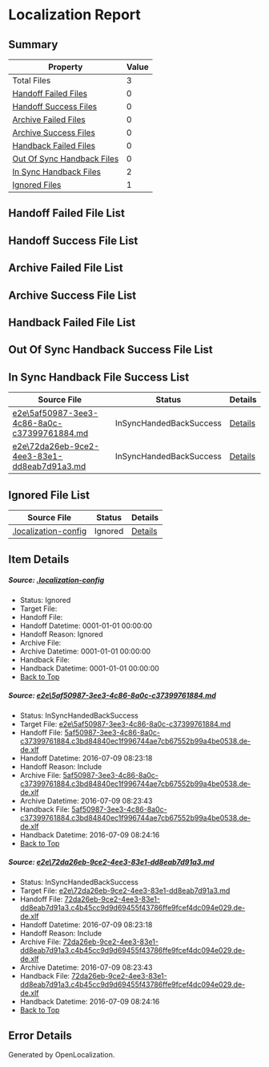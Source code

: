 # <a name='report-top'></a> Localization Report

## Summary
 Property | Value 
 -------- | ----- 
 Total Files | 3
[ Handoff Failed Files ](#handoff-failed-list)| 0
[ Handoff Success Files ](#handoff-success-list)| 0
[ Archive Failed Files ](#archive-failed-list)| 0
[ Archive Success Files ](#archive-success-list)| 0
[ Handback Failed Files ](#handback-failed-list)| 0
[ Out Of Sync Handback Files ](#outofsync-handback-success-list)| 0
[ In Sync Handback Files ](#insync-handback-success-list)| 2
[ Ignored Files ](#ignored-list)| 1

## <a name='handoff-failed-list'></a> Handoff Failed File List

## <a name='handoff-success-list'></a> Handoff Success File List

## <a name='archive-failed-list'></a> Archive Failed File List

## <a name='archive-success-list'></a> Archive Success File List

## <a name='handback-failed-list'></a> Handback Failed File List

## <a name='outofsync-handback-success-list'></a> Out Of Sync Handback Success File List

## <a name='insync-handback-success-list'></a> In Sync Handback File Success List
 Source File | Status | Details 
 ----------- | ------ | ------- 
 [e2e\5af50987-3ee3-4c86-8a0c-c37399761884.md](https://github.com/OpenLocalizationTestOrg/oltest/blob/18f17bf279cdecb6da818545e2446520720718f3/e2e/5af50987-3ee3-4c86-8a0c-c37399761884.md) | InSyncHandedBackSuccess | [Details](#f63f1f26f8c00eaa1ee131a92521e0d69fa16af31)
 [e2e\72da26eb-9ce2-4ee3-83e1-dd8eab7d91a3.md](https://github.com/OpenLocalizationTestOrg/oltest/blob/18f17bf279cdecb6da818545e2446520720718f3/e2e/72da26eb-9ce2-4ee3-83e1-dd8eab7d91a3.md) | InSyncHandedBackSuccess | [Details](#217f9c6ed6b088ce613d32dc31ac218787e2e7fc2)

## <a name='ignored-list'></a> Ignored File List
 Source File | Status | Details 
 ----------- | ------ | ------- 
 [.localization-config](https://github.com/OpenLocalizationTestOrg/oltest/blob/18f17bf279cdecb6da818545e2446520720718f3/.localization-config) | Ignored | [Details](#3d4f252ac210baf56311d7e97dcc2db10974dbd20)

## Item Details
##### <a name='3d4f252ac210baf56311d7e97dcc2db10974dbd20'></a> Source: [.localization-config](https://github.com/OpenLocalizationTestOrg/oltest/blob/18f17bf279cdecb6da818545e2446520720718f3/.localization-config)
* Status: Ignored
* Target File: 
* Handoff File: 
* Handoff Datetime: 0001-01-01 00:00:00
* Handoff Reason: Ignored
* Archive File: 
* Archive Datetime: 0001-01-01 00:00:00
* Handback File: 
* Handback Datetime: 0001-01-01 00:00:00
* [Back to Top](#report-top)

##### <a name='f63f1f26f8c00eaa1ee131a92521e0d69fa16af31'></a> Source: [e2e\5af50987-3ee3-4c86-8a0c-c37399761884.md](https://github.com/OpenLocalizationTestOrg/oltest/blob/18f17bf279cdecb6da818545e2446520720718f3/e2e/5af50987-3ee3-4c86-8a0c-c37399761884.md)
* Status: InSyncHandedBackSuccess
* Target File: [e2e\5af50987-3ee3-4c86-8a0c-c37399761884.md](https://github.com/OpenLocalizationTestOrg/oltest-dede-fly/blob/2fbe6544605a78a95d08895886ecd1b5e25bace7/e2e/5af50987-3ee3-4c86-8a0c-c37399761884.md)
* Handoff File: [5af50987-3ee3-4c86-8a0c-c37399761884.c3bd84840ec1f996744ae7cb67552b99a4be0538.de-de.xlf](https://github.com/OpenLocalizationTestOrg/olhandoff-e2e/blob/195a8ee15dd9649b3a2e5fbb976b2baa6fc67a1c/ol-handoff/OpenLocalizationTestOrg/oltest-dede-fly/ci/ht/5af50987-3ee3-4c86-8a0c-c37399761884.c3bd84840ec1f996744ae7cb67552b99a4be0538.de-de.xlf)
* Handoff Datetime: 2016-07-09 08:23:18
* Handoff Reason: Include
* Archive File: [5af50987-3ee3-4c86-8a0c-c37399761884.c3bd84840ec1f996744ae7cb67552b99a4be0538.de-de.xlf](https://github.com/OpenLocalizationTestOrg/olhandoff-e2e/blob/134fdb8af08ebafa06783d81c58f8e7b97b0fc20/ol-archive/OpenLocalizationTestOrg/oltest-dede-fly/ci/ht/5af50987-3ee3-4c86-8a0c-c37399761884.c3bd84840ec1f996744ae7cb67552b99a4be0538.de-de.xlf)
* Archive Datetime: 2016-07-09 08:23:43
* Handback File: [5af50987-3ee3-4c86-8a0c-c37399761884.c3bd84840ec1f996744ae7cb67552b99a4be0538.de-de.xlf](https://github.com/OpenLocalizationTestOrg/olhandback-e2e/blob/3b4c29dc9360910fc9214d9352dde20dd00d5b7e/ol-handback/OpenLocalizationTestOrg/oltest-dede-fly/ci/ht/5af50987-3ee3-4c86-8a0c-c37399761884.c3bd84840ec1f996744ae7cb67552b99a4be0538.de-de.xlf)
* Handback Datetime: 2016-07-09 08:24:16
* [Back to Top](#report-top)

##### <a name='217f9c6ed6b088ce613d32dc31ac218787e2e7fc2'></a> Source: [e2e\72da26eb-9ce2-4ee3-83e1-dd8eab7d91a3.md](https://github.com/OpenLocalizationTestOrg/oltest/blob/18f17bf279cdecb6da818545e2446520720718f3/e2e/72da26eb-9ce2-4ee3-83e1-dd8eab7d91a3.md)
* Status: InSyncHandedBackSuccess
* Target File: [e2e\72da26eb-9ce2-4ee3-83e1-dd8eab7d91a3.md](https://github.com/OpenLocalizationTestOrg/oltest-dede-fly/blob/2fbe6544605a78a95d08895886ecd1b5e25bace7/e2e/72da26eb-9ce2-4ee3-83e1-dd8eab7d91a3.md)
* Handoff File: [72da26eb-9ce2-4ee3-83e1-dd8eab7d91a3.c4b45cc9d9d69455f43786ffe9fcef4dc094e029.de-de.xlf](https://github.com/OpenLocalizationTestOrg/olhandoff-e2e/blob/195a8ee15dd9649b3a2e5fbb976b2baa6fc67a1c/ol-handoff/OpenLocalizationTestOrg/oltest-dede-fly/ci/ht/72da26eb-9ce2-4ee3-83e1-dd8eab7d91a3.c4b45cc9d9d69455f43786ffe9fcef4dc094e029.de-de.xlf)
* Handoff Datetime: 2016-07-09 08:23:18
* Handoff Reason: Include
* Archive File: [72da26eb-9ce2-4ee3-83e1-dd8eab7d91a3.c4b45cc9d9d69455f43786ffe9fcef4dc094e029.de-de.xlf](https://github.com/OpenLocalizationTestOrg/olhandoff-e2e/blob/134fdb8af08ebafa06783d81c58f8e7b97b0fc20/ol-archive/OpenLocalizationTestOrg/oltest-dede-fly/ci/ht/72da26eb-9ce2-4ee3-83e1-dd8eab7d91a3.c4b45cc9d9d69455f43786ffe9fcef4dc094e029.de-de.xlf)
* Archive Datetime: 2016-07-09 08:23:43
* Handback File: [72da26eb-9ce2-4ee3-83e1-dd8eab7d91a3.c4b45cc9d9d69455f43786ffe9fcef4dc094e029.de-de.xlf](https://github.com/OpenLocalizationTestOrg/olhandback-e2e/blob/3b4c29dc9360910fc9214d9352dde20dd00d5b7e/ol-handback/OpenLocalizationTestOrg/oltest-dede-fly/ci/ht/72da26eb-9ce2-4ee3-83e1-dd8eab7d91a3.c4b45cc9d9d69455f43786ffe9fcef4dc094e029.de-de.xlf)
* Handback Datetime: 2016-07-09 08:24:16
* [Back to Top](#report-top)


## Error Details

Generated by OpenLocalization.
